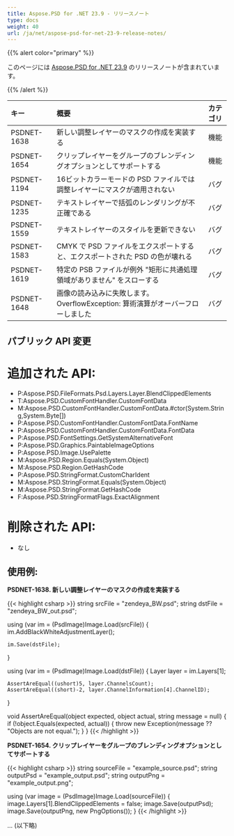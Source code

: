 ```yaml
---
title: Aspose.PSD for .NET 23.9 - リリースノート
type: docs
weight: 40
url: /ja/net/aspose-psd-for-net-23-9-release-notes/
---
```


{{% alert color="primary" %}}

このページには [Aspose.PSD for .NET 23.9](https://www.nuget.org/packages/Aspose.PSD/) のリリースノートが含まれています。

{{% /alert %}}

| **キー**   | **概要**                                                                             | **カテゴリ** |
|:-----------|:------------------------------------------------------------------------------------|:---------|
| PSDNET-1638 | 新しい調整レイヤーのマスクの作成を実装する                                            | 機能      |
| PSDNET-1654 | クリップレイヤーをグループのブレンディングオプションとしてサポートする                | 機能      |
| PSDNET-1194 | 16ビットカラーモードの PSD ファイルでは調整レイヤーにマスクが適用されない                | バグ      |
| PSDNET-1235 | テキストレイヤーで括弧のレンダリングが不正確である                                      | バグ      |
| PSDNET-1559 | テキストレイヤーのスタイルを更新できない                                               | バグ      |
| PSDNET-1583 | CMYK で PSD ファイルをエクスポートすると、エクスポートされた PSD の色が壊れる         | バグ      |
| PSDNET-1619 | 特定の PSB ファイルが例外 "矩形に共通処理領域がありません" をスローする               | バグ      |
| PSDNET-1648 | 画像の読み込みに失敗します。OverflowException: 算術演算がオーバーフローしました             | バグ      |


## **パブリック API 変更**
# **追加された API:**
- P:Aspose.PSD.FileFormats.Psd.Layers.Layer.BlendClippedElements
- T:Aspose.PSD.CustomFontHandler.CustomFontData
- M:Aspose.PSD.CustomFontHandler.CustomFontData.#ctor(System.String,System.Byte[])
- P:Aspose.PSD.CustomFontHandler.CustomFontData.FontName
- P:Aspose.PSD.CustomFontHandler.CustomFontData.FontData
- P:Aspose.PSD.FontSettings.GetSystemAlternativeFont
- P:Aspose.PSD.Graphics.PaintableImageOptions
- P:Aspose.PSD.Image.UsePalette
- M:Aspose.PSD.Region.Equals(System.Object)
- M:Aspose.PSD.Region.GetHashCode
- P:Aspose.PSD.StringFormat.CustomCharIdent
- M:Aspose.PSD.StringFormat.Equals(System.Object)
- M:Aspose.PSD.StringFormat.GetHashCode
- F:Aspose.PSD.StringFormatFlags.ExactAlignment


# **削除された API:**
- なし


## **使用例:**

**PSDNET-1638. 新しい調整レイヤーのマスクの作成を実装する**

{{< highlight csharp >}}
string srcFile = "zendeya_BW.psd";
string dstFile = "zendeya_BW_out.psd";

using (var im = (PsdImage)Image.Load(srcFile))
{
    im.AddBlackWhiteAdjustmentLayer();

    im.Save(dstFile);
}

using (var im = (PsdImage)Image.Load(dstFile))
{
    Layer layer = im.Layers[1];

    AssertAreEqual((ushort)5, layer.ChannelsCount);
    AssertAreEqual((short)-2, layer.ChannelInformation[4].ChannelID);
}

void AssertAreEqual(object expected, object actual, string message = null)
{
    if (!object.Equals(expected, actual))
    {
        throw new Exception(message ?? "Objects are not equal.");
    }
}
{{< /highlight >}}

**PSDNET-1654. クリップレイヤーをグループのブレンディングオプションとしてサポートする**

{{< highlight csharp >}}
string sourceFile = "example_source.psd";
string outputPsd = "example_output.psd";
string outputPng = "example_output.png";

using (var image = (PsdImage)Image.Load(sourceFile))
{
    image.Layers[1].BlendClippedElements = false;
    image.Save(outputPsd);
    image.Save(outputPng, new PngOptions());
}
{{< /highlight >}}

... (以下略)
